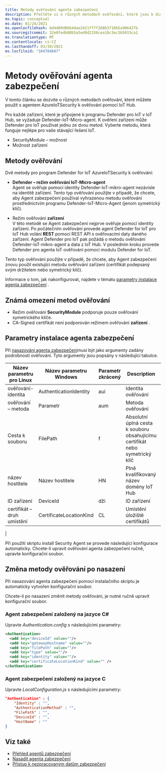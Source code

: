 ```yaml
---
title: Metody ověřování agenta zabezpečení
description: Přečtěte si o různých metodách ověřování, které jsou k dispozici při používání programu Defender pro službu IoT.
ms.topic: conceptual
ms.date: 01/24/2021
ms.openlocfilehash: bd4d89d8664dae2421ff7f268b3710b5a906427b
ms.sourcegitcommit: 32e0fedb80b5a5ed0d2336cea18c3ec3b5015ca1
ms.translationtype: MT
ms.contentlocale: cs-CZ
ms.lasthandoff: 03/30/2021
ms.locfileid: "104784607"
---
```

# <a name="security-agent-authentication-methods"></a>Metody ověřování agenta zabezpečení

V tomto článku se dozvíte o různých metodách ověřování, které můžete použít s agentem AzureIoTSecurity k ověřování pomocí IoT Hub.

Pro každé zařízení, které je připojené k programu Defender pro IoT v IoT Hub, se vyžaduje Defender-IoT-Micro-agent. K ověření zařízení může Defender pro IoT používat jednu ze dvou metod. Vyberte metodu, která funguje nejlépe pro vaše stávající řešení IoT.

- SecurityModule – možnost
- Možnost zařízení

## <a name="authentication-methods"></a>Metody ověřování

Dvě metody pro program Defender for IoT AzureIoTSecurity k ověřování:

- **Defender – režim ověřování IoT-Micro-agent**<br>
Agent se ověřuje pomocí identity Defender-IoT-mikro-agent nezávisle na identitě zařízení.
Tento typ ověřování použijte v případě, že chcete, aby Agent zabezpečení používal vyhrazenou metodu ověřování prostřednictvím programu Defender-IoT-Micro-Agent (jenom symetrický klíč).

- Režim ověřování **zařízení**<br>
V této metodě se Agent zabezpečení nejprve ověřuje pomocí identity zařízení. Po počátečním ověřování provede agent Defender for IoT pro IoT Hub volání **REST** pomocí REST API s ověřovacími daty daného zařízení. Agent Defender pro IoT pak požádá o metodu ověřování Defender-IoT-mikro-agent a data z IoT Hub. V posledním kroku provede Defender pro agenta IoT ověřování pomocí modulu Defender for IoT.

Tento typ ověřování použijte v případě, že chcete, aby Agent zabezpečení znovu použil existující metodu ověřování zařízení (certifikát podepsaný svým držitelem nebo symetrický klíč).

Informace o tom, jak nakonfigurovat, najdete v tématu [parametry instalace agenta zabezpečení](#security-agent-installation-parameters) .

## <a name="authentication-methods-known-limitations"></a>Známá omezení metod ověřování

- Režim ověřování **SecurityModule** podporuje pouze ověřování symetrického klíče.
- CA-Signed certifikát není podporován režimem ověřování **zařízení** .

## <a name="security-agent-installation-parameters"></a>Parametry instalace agenta zabezpečení

Při [nasazování agenta zabezpečení](how-to-deploy-agent.md)musí být jako argumenty zadány podrobnosti ověřování.
Tyto argumenty jsou popsány v následující tabulce.

|Název parametru pro Linux | Název parametru Windows | Parametr zkrácený |Description|Možnosti|
|---------------------|---------------|---------|---------------|---------------|
|ověřování-identita|AuthenticationIdentity|aui|Identita ověřování| **SecurityModule** nebo **zařízení**|
|ověřování – metoda|Parametr|aum|Metoda ověřování|**SymmetricKey** nebo **SelfSignedCertificate**|
|Cesta k souboru|FilePath|f|Absolutní úplná cesta k souboru obsahujícímu certifikát nebo symetrický klíč| |
|název hostitele|Název hostitele|HN|Plně kvalifikovaný název domény IoT Hub|Příklad: ContosoIotHub.azure-devices.net|
|ID zařízení|DeviceId|dži|ID zařízení|Příklad: MyDevice1|
|certifikát – druh umístění|CertificateLocationKind|CL|Umístění úložiště certifikátů|**Místní_soubor** nebo **Store**|
|

Při použití skriptu install Security Agent se provede následující konfigurace automaticky. Chcete-li upravit ověřování agenta zabezpečení ručně, upravte konfigurační soubor.

## <a name="change-authentication-method-after-deployment"></a>Změna metody ověřování po nasazení

Při nasazování agenta zabezpečení pomocí instalačního skriptu je automaticky vytvořen konfigurační soubor.

Chcete-li po nasazení změnit metody ověřování, je nutné ručně upravit konfigurační soubor.

### <a name="c-based-security-agent"></a>Agent zabezpečení založený na jazyce C#

Upravte _Authentication.config_ s následujícími parametry:

```xml
<Authentication>
  <add key="deviceId" value=""/>
  <add key="gatewayHostname" value=""/>
  <add key="filePath" value=""/>
  <add key="type" value=""/>
  <add key="identity" value=""/>
  <add key="certificateLocationKind" value="" />
</Authentication>
```

### <a name="c-based-security-agent"></a>Agent zabezpečení založený na jazyce C

Upravte _LocalConfiguration.js_ s následujícími parametry:

```json
"Authentication" : {
    "Identity" : "",
    "AuthenticationMethod" : "",
    "FilePath" : "",
    "DeviceId" : "",
    "HostName" : ""
}
```

## <a name="see-also"></a>Viz také

- [Přehled agentů zabezpečení](security-agent-architecture.md)
- [Nasadit agenta zabezpečení](how-to-deploy-agent.md)
- [Přístup k nezpracovaným datům zabezpečení](how-to-security-data-access.md)
